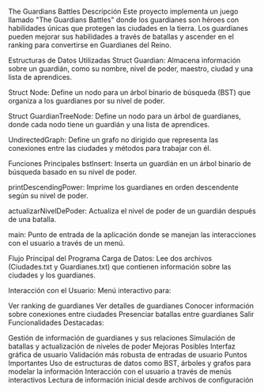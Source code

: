The Guardians Battles
Descripción
Este proyecto implementa un juego llamado "The Guardians Battles" donde los guardianes son héroes con habilidades únicas que protegen las ciudades en la tierra. Los guardianes pueden mejorar sus habilidades a través de batallas y ascender en el ranking para convertirse en Guardianes del Reino.

Estructuras de Datos Utilizadas
Struct Guardian: Almacena información sobre un guardián, como su nombre, nivel de poder, maestro, ciudad y una lista de aprendices.

Struct Node: Define un nodo para un árbol binario de búsqueda (BST) que organiza a los guardianes por su nivel de poder.

Struct GuardianTreeNode: Define un nodo para un árbol de guardianes, donde cada nodo tiene un guardián y una lista de aprendices.

UndirectedGraph: Define un grafo no dirigido que representa las conexiones entre las ciudades y métodos para trabajar con él.

Funciones Principales
bstInsert: Inserta un guardián en un árbol binario de búsqueda basado en su nivel de poder.

printDescendingPower: Imprime los guardianes en orden descendente según su nivel de poder.

actualizarNivelDePoder: Actualiza el nivel de poder de un guardián después de una batalla.

main: Punto de entrada de la aplicación donde se manejan las interacciones con el usuario a través de un menú.

Flujo Principal del Programa
Carga de Datos: Lee dos archivos (Ciudades.txt y Guardianes.txt) que contienen información sobre las ciudades y los guardianes.

Interacción con el Usuario: Menú interactivo para:

Ver ranking de guardianes
Ver detalles de guardianes
Conocer información sobre conexiones entre ciudades
Presenciar batallas entre guardianes
Salir
Funcionalidades Destacadas:

Gestión de información de guardianes y sus relaciones
Simulación de batallas y actualización de niveles de poder
Mejoras Posibles
Interfaz gráfica de usuario
Validación más robusta de entradas de usuario
Puntos Importantes
Uso de estructuras de datos como BST, árboles y grafos para modelar la información
Interacción con el usuario a través de menús interactivos
Lectura de información inicial desde archivos de configuración